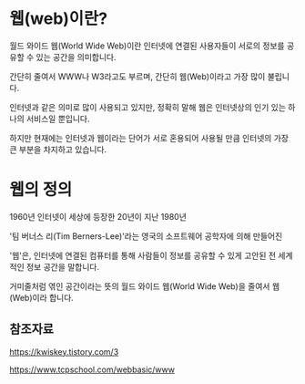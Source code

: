 웹(web)이란?
===

월드 와이드 웹(World Wide Web)이란 인터넷에 연결된 사용자들이 서로의 정보를 공유할 수 있는 공간을 의미합니다.

간단히 줄여서 WWW나 W3라고도 부르며, 간단히 웹(Web)이라고 가장 많이 불립니다.

인터넷과 같은 의미로 많이 사용되고 있지만, 정확히 말해 웹은 인터넷상의 인기 있는 하나의 서비스일 뿐입니다.

하지만 현재에는 인터넷과 웹이라는 단어가 서로 혼용되어 사용될 만큼 인터넷의 가장 큰 부분을 차지하고 있습니다.

웹의 정의
===

1960년 인터넷이 세상에 등장한 20년이 지난 1980년

'팀 버너스 리(Tim Berners-Lee)'라는 영국의 소프트웨어 공학자에 의해 만들어진

'웹'은, 인터넷에 연결된 컴퓨터를 통해 사람들이 정보를 공유할 수 있게 고안된 전 세계적인 정보 공간을 말합니다.

거미줄처럼 엮인 공간이라는 뜻의 월드 와이드 웹(World Wide Web)을 줄여서 웹(Web)이라 합니다.





참조자료
---

https://kwiskey.tistory.com/3

https://www.tcpschool.com/webbasic/www
